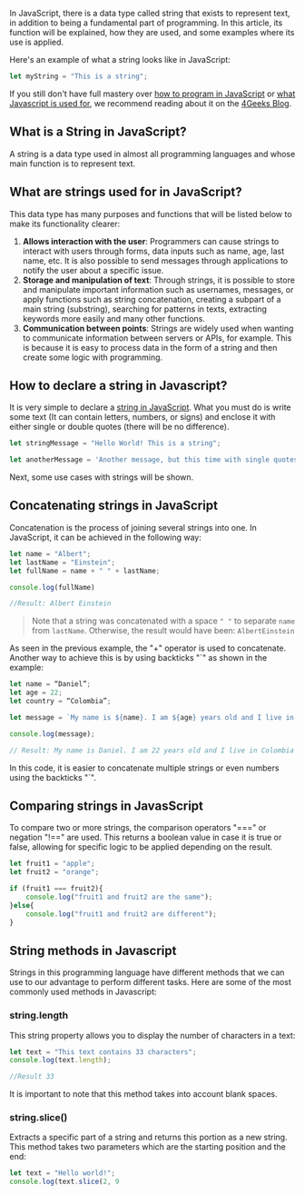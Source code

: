 
In JavaScript, there is a data type called string that exists to represent text, in addition to being a fundamental part of programming. In this article, its function will be explained, how they are used, and some examples where its use is applied.

Here's an example of what a string looks like in JavaScript:

```js
let myString = "This is a string";
```

If you still don't have full mastery over [how to program in JavaScript](https://4geeks.com/es/lesson/que-es-javascript-aprende-a-programar-en-javascript) or [what Javascript is used for](https://4geeks.com/es/lesson/para-que-sirve-javascript), we recommend reading about it on the [4Geeks Blog](https://4geeks.com/).

## What is a String in JavaScript?

A string is a data type used in almost all programming languages and whose main function is to represent text.

## What are strings used for in JavaScript?

This data type has many purposes and functions that will be listed below to make its functionality clearer:

1. **Allows interaction with the user**: Programmers can cause strings to interact with users through forms, data inputs such as name, age, last name, etc. It is also possible to send messages through applications to notify the user about a specific issue.
2. **Storage and manipulation of text**: Through strings, it is possible to store and manipulate important information such as usernames, messages, or apply functions such as string concatenation, creating a subpart of a main string (substring), searching for patterns in texts, extracting keywords more easily and many other functions.
3. **Communication between points**: Strings are widely used when wanting to communicate information between servers or APIs, for example. This is because it is easy to process data in the form of a string and then create some logic with programming.

## How to declare a string in Javascript?

It is very simple to declare a [string in JavaScript](https://4geeks.com/es/lesson/working-with-strings-in-java-es). What you must do is write some text (It can contain letters, numbers, or signs) and enclose it with either single or double quotes (there will be no difference).

```js
let stringMessage = "Hello World! This is a string";

let anotherMessage = 'Another message, but this time with single quotes';
```

Next, some use cases with strings will be shown.

## Concatenating strings in JavaScript

Concatenation is the process of joining several strings into one. In JavaScript, it can be achieved in the following way:

```js
let name = "Albert";
let lastName = "Einstein";
let fullName = name + " " + lastName;

console.log(fullName)

//Result: Albert Einstein 
```

> Note that a string was concatenated with a space `" "` to separate `name` from `lastName`. Otherwise, the result would have been: `AlbertEinstein`

As seen in the previous example, the "+" operator is used to concatenate. Another way to achieve this is by using backticks "\`" as shown in the example:

```js
let name = “Daniel”;
let age = 22;
let country = “Colombia”;

let message = `My name is ${name}. I am ${age} years old and I live in ${country}`;

console.log(message);

// Result: My name is Daniel. I am 22 years old and I live in Colombia
```

In this code, it is easier to concatenate multiple strings or even numbers using the backticks "\`".

## Comparing strings in JavasScript

To compare two or more strings, the comparison operators "===" or negation "!==" are used. This returns a boolean value in case it is true or false, allowing for specific logic to be applied depending on the result.

```js
let fruit1 = "apple";
let fruit2 = "orange";

if (fruit1 === fruit2){
    console.log("fruit1 and fruit2 are the same");
}else{
    console.log("fruit1 and fruit2 are different");
}
```

## String methods in Javascript

Strings in this programming language have different methods that we can use to our advantage to perform different tasks. Here are some of the most commonly used methods in Javascript:

### string.length

This string property allows you to display the number of characters in a text:
```js
let text = "This text contains 33 characters";
console.log(text.length);

//Result 33
```

It is important to note that this method takes into account blank spaces.

### string.slice()

Extracts a specific part of a string and returns this portion as a new string. This method takes two parameters which are the starting position and the end:

```js
let text = "Hello world!";
console.log(text.slice(2, 9
